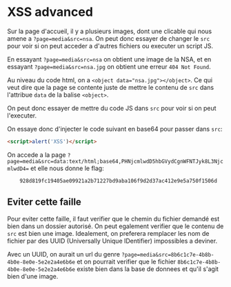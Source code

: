 # XSS advanced

Sur la page d'accueil, il y a plusieurs images, dont une clicable qui nous amene a `?page=media&src=nsa`.
On peut donc essayer de changer le `src` pour voir si on peut acceder a d'autres fichiers ou executer un script JS.

En essayant `?page=media&src=nsa` on obtient une image de la NSA, et en essayant `?page=media&src=nsa.jpg` on obtient une erreur `404 Not Found`.

Au niveau du code html, on a `<object data="nsa.jpg"></object>`.
Ce qui veut dire que la page se contente juste de mettre le contenu de `src` dans l'attribue `data` de la balise `<object>`.

On peut donc essayer de mettre du code JS dans `src` pour voir si on peut l'executer.

On essaye donc d'injecter le code suivant en base64 pour passer dans `src`:
```html
<script>alert('XSS')</script>
```

On accede a la page `?page=media&src=data:text/html;base64,PHNjcmlwdD5hbGVydCgnWFNTJyk8L3NjcmlwdD4=` et elle nous donne le flag:

		928d819fc19405ae09921a2b71227bd9aba106f9d2d37ac412e9e5a750f1506d

## Eviter cette faille

Pour eviter cette faille, il faut verifier que le chemin du fichier demandé est bien dans un dossier autorisé. On peut egalement verifier que le contenu de `src` est bien une image. Idealement, on preferera remplacer les nom de fichier par des UUID (Universally Unique IDentifier) impossibles a deviner.

Avec un UUID, on aurait un url du genre `?page=media&src=8b6c1c7e-4b8b-4b0e-8e0e-5e2e2a4e6b6e` et on pourrait verifier que le fichier `8b6c1c7e-4b8b-4b0e-8e0e-5e2e2a4e6b6e` existe bien dans la base de donnees et qu'il s'agit bien d'une image.
